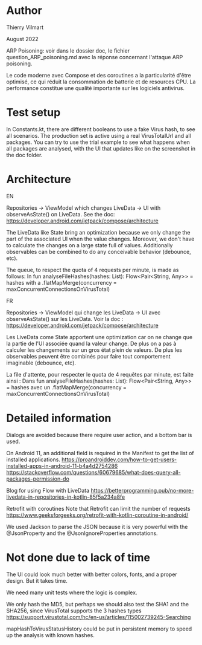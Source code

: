 # Author

Thierry Vilmart

August 2022

ARP Poisoning: voir dans le dossier doc, le fichier question_ARP_poisoning.md avec la réponse concernant l'attaque ARP poisoning.

Le code moderne avec Compose et des coroutines a la particularité d'être optimisé, ce qui réduit la consommation de batterie et de resources CPU. La performance constitue une qualité importante sur les logiciels antivirus.

# Test setup

In Constants.kt, there are different booleans to use a fake Virus hash, to see all scenarios.
The production set is active using a real VirusTotalUrl and all packages.
You can try to use the trial example to see what happens when all packages are analysed, with the UI that updates
like on the screenshot in the doc folder.

# Architecture

EN

Repositories -> ViewModel which changes LiveData -> UI with observeAsState() on LiveData.
See the doc:
https://developer.android.com/jetpack/compose/architecture

The LiveData like State bring an optimization because we only change the part of the associated UI when the value changes. Moreover, we don't have to calculate the changes on a large state full of values. Additionally observables can be combined to do any conceivable behavior (debounce, etc).

The queue, to respect the quota of 4 requests per minute, is made as follows: In fun analyseFileHashes(hashes: List): Flow<Pair<String, Any>> = hashes with a .flatMapMerge(concurrency = maxConcurrentConnectionsOnVirusTotal)

FR

Repositories -> ViewModel qui change les LiveData  -> UI avec observeAsState() sur les LiveData.
Voir la doc :
https://developer.android.com/jetpack/compose/architecture

Les LiveData come State apportent une optimization car on ne change que la partie de l'UI associée quand la valeur change.
De plus on a pas à calculer les changements sur un gros état plein de valeurs.
De plus les observables peuvent être combinés pour faire tout comportement imaginable (debounce, etc).

La file d'attente, pour respecter le quota de 4 requêtes par minute, est faite ainsi :
Dans
fun analyseFileHashes(hashes: List<String>): Flow<Pair<String, Any>> = hashes
avec un
.flatMapMerge(concurrency = maxConcurrentConnectionsOnVirusTotal)

# Detailed information

Dialogs are avoided because there require user action, and a bottom bar is used.

On Android 11, an additional field is required in the Manifest to get the list of installed applications.
https://proandroiddev.com/how-to-get-users-installed-apps-in-android-11-b4a4d2754286
https://stackoverflow.com/questions/60679685/what-does-query-all-packages-permission-do

Blog for using Flow with LiveData
https://betterprogramming.pub/no-more-livedata-in-repositories-in-kotlin-85f5a234a8fe

Retrofit with coroutines
Note that Retrofit can limit the number of requests
https://www.geeksforgeeks.org/retrofit-with-kotlin-coroutine-in-android/

We used Jackson to parse the JSON because it is very powerful with the
@JsonProperty and the @JsonIgnoreProperties annotations.

# Not done due to lack of time

The UI could look much better with better colors, fonts, and a proper design. But it takes time.

We need many unit tests where the logic is complex.

We only hash the MD5, but perhaps we should also test the SHA1 and the SHA256,
since VirusTotal supports the 3 hashes types
https://support.virustotal.com/hc/en-us/articles/115002739245-Searching

mapHashToVirusStatusHistory could be put in persistent memory to speed up the analysis with known hashes.

